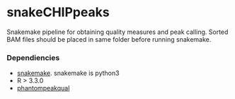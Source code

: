 # snakeCHIPpeaks
Snakemake pipeline for obtaining quality measures and peak calling. Sorted BAM files should be placed in same folder before running snakemake.

### Dependiencies
* [snakemake](https://bitbucket.org/snakemake/snakemake). snakemake is python3
* R > 3.3.0
* [phantompeakqual](https://github.com/kundajelab/phantompeakqualtools)
